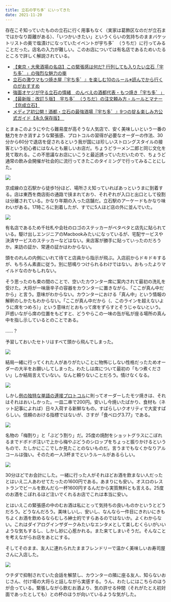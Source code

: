 ```yaml
---
title: 立石の宇ち多゛にいってきた
date: 2021-11-20
---
```


存在こそ知っていたものの立石に行く用事もなく（実家は葛飾区なのだが立石まではかなり距離がある）、「いつかいきたい」というくらいの気持ちのままバケットリストの奥で塩漬けになっていたイベントが宇ち多゛（うちだ）に行ってみることだった。店名の入力が難しい。このお店については有名店であるためいたるところで詳しく解説されている。

- [【東京・大衆酒場の名店】この緊張感は何だ? 行列しても入りたい立石「宇ち多゛」の強烈な魅力の噺](https://sakabanashi.takarashuzo.co.jp/cat3/WeZbH)
- [立石の激ウマもつ焼き屋『宇ち多゛』を楽しむ10のルール※読んでから行くのがおすすめ](https://www.favy.jp/topics/21534)
- [強面オヤジが守る立石の情緒　のんべえの酒都代表・もつ焼き「宇ち多゛」](https://www.tokyo-np.co.jp/article/66184)
- [【最新版：改訂５版】　宇ち多゛（うちだ）の注文頼み方・ルールとマナー【京成立石】](https://dodeshow.doorblog.jp/archives/28898884.html)
- [メディア初公開！酒都・立石の最強酒場『宇ち多゛』9つの掟＆楽しみ方公式ガイド【永久保存版】　](https://www.gnavi.co.jp/dressing/article/20259/)

とまぁこのようにやたら難易度が高そうな人気店で、安く美味しいという一番の魅力をかき消すような緊張感、プロトコルの習得が必要なオーダーの作法、30分から60分で退店を促されるという我が国には珍しいストロングスタイルの接客という初心者にはなんとも厳しいお店だ。ちょうどラーメン二郎と同じ文化を見て取れる。この不思議なお店にいこうと最近誘っていただいたので、ちょうど通常の飲み会開催が社会的に流行ってきたこのタイミングで行ってみることにした。

![](https://photos.smugmug.com/photos/i-fHQng8z/0/f75dedb3/X4/i-fHQng8z-X4.jpg)

京成線の立石駅から徒歩1分ほど、場所さえ知っていればあっというまに到着する。店は東西を商店街の通路で挟まれており、それぞれが入口と出口として役割は分離されている。かなり年期の入った店舗だ。立石駅のアーケードもかなり味わいがある。17時ころに到着したが、すでに5人ほど店の外に並んでいた。

![](https://photos.smugmug.com/photos/i-kKJcRnQ/0/a08c6bb1/X4/i-kKJcRnQ-X4.jpg)

有名店であるため千社札や会社のロゴのステッカーがペタペタと店先に貼られている。駆け出しエンジニアのMacbookみたいになっているが、宅配サービスや決済サービスのステッカーなどはない。来店客が勝手に貼っていったのだろうか。来訪の証か、常連の証かはわからない。

頭をのれんの内側にいれて待てと店員から指示が飛ぶ。入店前からドキドキするが、もちろん素直に従う。別に怒鳴りつけられるわけではない。おもったよりマイルドなのかもしれない。

そう思ったのも束の間のことで、空いたカウンター席に案内されて最初の洗礼を受けた。大将が一味唐辛子の容器をカウンターに置きながら、「ここが真ん中だから」と言う。意味がわからない。カウンターにおける「真ん中」という情報の解釈のしかたもわからない。「ここが真ん中だから（、このラインを超えないように席をつめろ）」という意味だとおもって席をずらすとそうじゃないという。戸惑いながら席の位置をもどすと、どうやらこの一味の缶が私が座る場所の真ん中を指し示しているとのことである。

……？

予習しておいたセトリはすべて頭から飛んでしまった。

![](https://photos.smugmug.com/photos/i-CCfFxpQ/0/b5fa0818/X4/i-CCfFxpQ-X4.jpg)

結局一緒に行ってくれた人がありがたいことに物怖じしない性格だったためオーダーの大半をお願いしてしまった。わたしは席について最初の「もつ煮ください」しか結局言えていない。なんと頼りないことだろう。情けなくなる。

![](https://photos.smugmug.com/photos/i-X782Gdj/0/375539fa/X4/i-X782Gdj-X4.jpg)

しかし[例の独特な単語の連接プロトコル](https://dodeshow.doorblog.jp/archives/28898884.html#main2_2)に則ってオーダーしたモツ焼きは、それはそれはおいしかった。一皿二串で200円。安いし今焼いたばかり、食材も（ネット記事によれば）日々入荷する新鮮なもの。すばらしいクオリティで大変すばらしい。信頼のおける指標ではないが、さすが「食べログ3.77」である。

![](https://photos.smugmug.com/photos/i-GJWHrmd/0/0127231d/X4/i-GJWHrmd-X4.jpg)

名物の「梅割り」と「ぶどう割り」だ。25度の焼酎をショットグラスにこぼれるまでドボドボ注いで上から梅やぶどうのシロップをちょっと振りかけるというもので、たしかにここでしか見たことのないものだ。言うまでもなくかなりアルコールは強い。そのため一人3杯までというルールがあるらしい。

![](https://photos.smugmug.com/photos/i-gGBkHKS/0/d40a60c1/X4/i-gGBkHKS-X4.jpg)

30分ほどでお会計にした。一緒に行った人がそれほどお酒を飲まない人だったとはいえ二人あわせてたったの1600円である。あまりにも安い。オスロのレストランでビールを飲んだら一杯1600円するんだから実質無料とも言える。25度のお酒をこぼれるほど注いでくれるお店でこれは本当に安い。

とはいえこの緊張感の中のむお酒は私にとって気持ちの良いものかというとどうだろう。どうなんだろう。美味しいし、安いし、なんなら一件目にきれいにきもちよくお酒を飲めるならむしろ紳士的ですらあるのではないか。よくわからない。これはダイアログインザダークみたいなエンタメとして楽しむくらいがいいような気もするし、しかし妙に心惹かれる。また来てしまいそうだ。そんなことを考えながらお店をあとにする。

そしてそのまま、友人に連れられたままフレンドリーで温かく美味しいお寿司屋さんに入店した。

![](https://photos.smugmug.com/photos/i-CzNGXhg/0/2a9590f5/X4/i-CzNGXhg-X4.jpg)

ウチダで抑制されていた会話を解禁し、カウンターの隣に座る友人、知らないおじさん、付け場の大将らと話しながら実感する。うん、わたしにはこちらのほうが合っている。緊張しながら飲むお酒より、気の許せる仲間（それがたとえ初対面であったとしても）との杯のほうが向いているような気がした。
